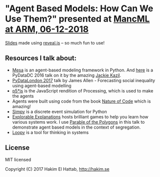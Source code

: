# "Agent Based Models: How Can We Use Them?" presented at [MancML at ARM, 06-12-2018](https://www.mancml.io)

[Slides](https://jastark.github.io/MancML_Dec2018) made using [reveal.js](https://github.com/hakimel/reveal.js#slide-backgrounds) – so much fun to use!

## Resources I talk about:
- [Mesa](https://github.com/projectmesa/mesa) is an agent-based modeling framework in Python. And [here](https://www.youtube.com/watch?time_continue=69&v=bjjoHji8KUQ) is a PyDataDC 2016 talk on it by the amazing [Jackie Kazil](https://github.com/jackiekazil).
- [PyDataLondon 2017](https://www.youtube.com/watch?v=RglNX4c_dfc) talk by James Allen - Forecasting social inequality using agent-based modelling
- [p5*js](https://p5js.org) is the JavaScript rendition of Processing, which is used to make the agents
- Agents were built using code from the book [Nature of Code](https://github.com/nature-of-code/noc-examples-p5.js) which is amazing!
- [Simpy](https://simpy.readthedocs.io/en/latest/) is a discrete event simulation for Python
- [Explorable Explanations](https://explorabl.es/all/) hosts brilliant games to help you learn how various systems work. I use [Parable of the Polygons](https://ncase.me/polygons/) in this talk to demonstrate agent based models in the context of segregation.
- [Loopy](https://ncase.me/loopy/) is a tool for thinking in systems


## License

MIT licensed

Copyright (C) 2017 Hakim El Hattab, http://hakim.se
